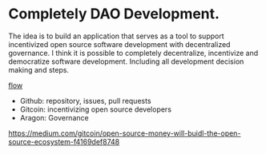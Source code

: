 # Completely DAO Development.

The idea is to build an application that serves as a tool to support incentivized open source software development with decentralized governance.
I think it is possible to completely decentralize, incentivize and democratize software development. Including all development decision making and steps.

[flow](https://raw.githubusercontent.com/jestersimpps/api-oracle/master/src/assets/idea.jpg)

- Github: repository, issues, pull requests
- Gitcoin: incentivizing open source developers
- Aragon: Governance 


https://medium.com/gitcoin/open-source-money-will-buidl-the-open-source-ecosystem-f4169def8748

